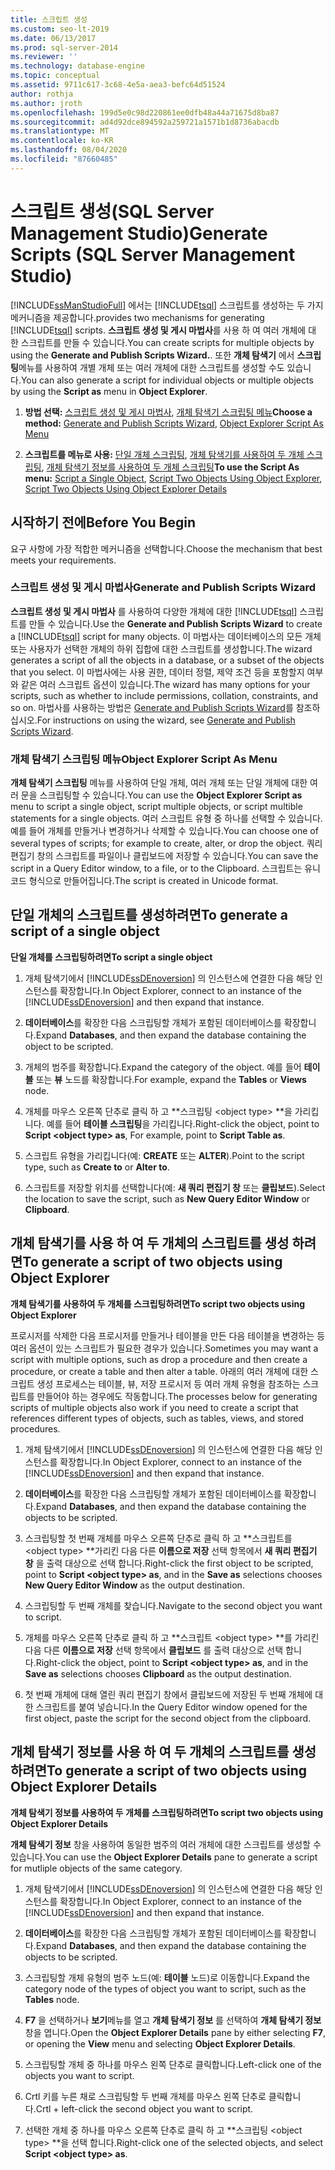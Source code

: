 ```yaml
---
title: 스크립트 생성
ms.custom: seo-lt-2019
ms.date: 06/13/2017
ms.prod: sql-server-2014
ms.reviewer: ''
ms.technology: database-engine
ms.topic: conceptual
ms.assetid: 9711c617-3c68-4e5a-aea3-befc64d51524
author: rothja
ms.author: jroth
ms.openlocfilehash: 199d5e0c98d220861ee0dfb48a44a71675d8ba87
ms.sourcegitcommit: ad4d92dce894592a259721a1571b1d8736abacdb
ms.translationtype: MT
ms.contentlocale: ko-KR
ms.lasthandoff: 08/04/2020
ms.locfileid: "87660485"
---
```

# <a name="generate-scripts-sql-server-management-studio"></a><span data-ttu-id="745f0-102">스크립트 생성(SQL Server Management Studio)</span><span class="sxs-lookup"><span data-stu-id="745f0-102">Generate Scripts (SQL Server Management Studio)</span></span>
  [!INCLUDE[ssManStudioFull](../../includes/ssmanstudiofull-md.md)] <span data-ttu-id="745f0-103">에서는 [!INCLUDE[tsql](../../includes/tsql-md.md)] 스크립트를 생성하는 두 가지 메커니즘을 제공합니다.</span><span class="sxs-lookup"><span data-stu-id="745f0-103">provides two mechanisms for generating [!INCLUDE[tsql](../../includes/tsql-md.md)] scripts.</span></span> <span data-ttu-id="745f0-104">**스크립트 생성 및 게시 마법사**를 사용 하 여 여러 개체에 대 한 스크립트를 만들 수 있습니다.</span><span class="sxs-lookup"><span data-stu-id="745f0-104">You can create scripts for multiple objects by using the **Generate and Publish Scripts Wizard.**.</span></span> <span data-ttu-id="745f0-105">또한 **개체 탐색기** 에서 **스크립팅**메뉴를 사용하여 개별 개체 또는 여러 개체에 대한 스크립트를 생성할 수도 있습니다.</span><span class="sxs-lookup"><span data-stu-id="745f0-105">You can also generate a script for individual objects or multiple objects by using the **Script as** menu in **Object Explorer**.</span></span>  
  
1.  <span data-ttu-id="745f0-106">**방법 선택:**  [스크립트 생성 및 게시 마법사](#GenPubScriptWiz), [개체 탐색기 스크립팅 메뉴](#OEScriptAsMenu)</span><span class="sxs-lookup"><span data-stu-id="745f0-106">**Choose a method:**  [Generate and Publish Scripts Wizard](#GenPubScriptWiz), [Object Explorer Script As Menu](#OEScriptAsMenu)</span></span>  
  
2.  <span data-ttu-id="745f0-107">**스크립트를 메뉴로 사용:**  [단일 개체 스크립팅](#ScriptSingleObject), [개체 탐색기를 사용하여 두 개체 스크립팅](#ScriptTwoObjectsOE), [개체 탐색기 정보를 사용하여 두 개체 스크립팅](#ScriptTwoObjectsOED)</span><span class="sxs-lookup"><span data-stu-id="745f0-107">**To use the Script As menu:**  [Script a Single Object](#ScriptSingleObject), [Script Two Objects Using Object Explorer](#ScriptTwoObjectsOE), [Script Two Objects Using Object Explorer Details](#ScriptTwoObjectsOED)</span></span>  
  
## <a name="before-you-begin"></a><span data-ttu-id="745f0-108">시작하기 전에</span><span class="sxs-lookup"><span data-stu-id="745f0-108">Before You Begin</span></span>  
 <span data-ttu-id="745f0-109">요구 사항에 가장 적합한 메커니즘을 선택합니다.</span><span class="sxs-lookup"><span data-stu-id="745f0-109">Choose the mechanism that best meets your requirements.</span></span>  
  
###  <a name="generate-and-publish-scripts-wizard"></a><a name="GenPubScriptWiz"></a> <span data-ttu-id="745f0-110">스크립트 생성 및 게시 마법사</span><span class="sxs-lookup"><span data-stu-id="745f0-110">Generate and Publish Scripts Wizard</span></span>  
 <span data-ttu-id="745f0-111">**스크립트 생성 및 게시 마법사** 를 사용하여 다양한 개체에 대한 [!INCLUDE[tsql](../../includes/tsql-md.md)] 스크립트를 만들 수 있습니다.</span><span class="sxs-lookup"><span data-stu-id="745f0-111">Use the **Generate and Publish Scripts Wizard** to create a [!INCLUDE[tsql](../../includes/tsql-md.md)] script for many objects.</span></span> <span data-ttu-id="745f0-112">이 마법사는 데이터베이스의 모든 개체 또는 사용자가 선택한 개체의 하위 집합에 대한 스크립트를 생성합니다.</span><span class="sxs-lookup"><span data-stu-id="745f0-112">The wizard generates a script of all the objects in a database, or a subset of the objects that you select.</span></span> <span data-ttu-id="745f0-113">이 마법사에는 사용 권한, 데이터 정렬, 제약 조건 등을 포함할지 여부와 같은 여러 스크립트 옵션이 있습니다.</span><span class="sxs-lookup"><span data-stu-id="745f0-113">The wizard has many options for your scripts, such as whether to include permissions, collation, constraints, and so on.</span></span> <span data-ttu-id="745f0-114">마법사를 사용하는 방법은 [Generate and Publish Scripts Wizard](generate-and-publish-scripts-wizard.md)를 참조하십시오.</span><span class="sxs-lookup"><span data-stu-id="745f0-114">For instructions on using the wizard, see [Generate and Publish Scripts Wizard](generate-and-publish-scripts-wizard.md).</span></span>  
  
###  <a name="object-explorer-script-as-menu"></a><a name="OEScriptAsMenu"></a> <span data-ttu-id="745f0-115">개체 탐색기 스크립팅 메뉴</span><span class="sxs-lookup"><span data-stu-id="745f0-115">Object Explorer Script As Menu</span></span>  
 <span data-ttu-id="745f0-116">**개체 탐색기 스크립팅** 메뉴를 사용하여 단일 개체, 여러 개체 또는 단일 개체에 대한 여러 문을 스크립팅할 수 있습니다.</span><span class="sxs-lookup"><span data-stu-id="745f0-116">You can use the **Object Explorer Script as** menu to script a single object, script multiple objects, or script multible statements for a single objects.</span></span> <span data-ttu-id="745f0-117">여러 스크립트 유형 중 하나를 선택할 수 있습니다. 예를 들어 개체를 만들거나 변경하거나 삭제할 수 있습니다.</span><span class="sxs-lookup"><span data-stu-id="745f0-117">You can choose one of several types of scripts; for example to create, alter, or drop the object.</span></span> <span data-ttu-id="745f0-118">쿼리 편집기 창의 스크립트를 파일이나 클립보드에 저장할 수 있습니다.</span><span class="sxs-lookup"><span data-stu-id="745f0-118">You can save the script in a Query Editor window, to a file, or to the Clipboard.</span></span> <span data-ttu-id="745f0-119">스크립트는 유니코드 형식으로 만들어집니다.</span><span class="sxs-lookup"><span data-stu-id="745f0-119">The script is created in Unicode format.</span></span>  
  
##  <a name="to-generate-a-script-of-a-single-object"></a><a name="ScriptSingleObject"></a> <span data-ttu-id="745f0-120">단일 개체의 스크립트를 생성하려면</span><span class="sxs-lookup"><span data-stu-id="745f0-120">To generate a script of a single object</span></span>  
 <span data-ttu-id="745f0-121">**단일 개체를 스크립팅하려면**</span><span class="sxs-lookup"><span data-stu-id="745f0-121">**To script a single object**</span></span>  
  
1.  <span data-ttu-id="745f0-122">개체 탐색기에서 [!INCLUDE[ssDEnoversion](../../includes/ssdenoversion-md.md)] 의 인스턴스에 연결한 다음 해당 인스턴스를 확장합니다.</span><span class="sxs-lookup"><span data-stu-id="745f0-122">In Object Explorer, connect to an instance of the [!INCLUDE[ssDEnoversion](../../includes/ssdenoversion-md.md)] and then expand that instance.</span></span>  
  
2.  <span data-ttu-id="745f0-123">**데이터베이스**를 확장한 다음 스크립팅할 개체가 포함된 데이터베이스를 확장합니다.</span><span class="sxs-lookup"><span data-stu-id="745f0-123">Expand **Databases**, and then expand the database containing the object to be scripted.</span></span>  
  
3.  <span data-ttu-id="745f0-124">개체의 범주를 확장합니다.</span><span class="sxs-lookup"><span data-stu-id="745f0-124">Expand the category of the object.</span></span> <span data-ttu-id="745f0-125">예를 들어 **테이블** 또는 **뷰** 노드를 확장합니다.</span><span class="sxs-lookup"><span data-stu-id="745f0-125">For example, expand the **Tables** or **Views** node.</span></span>  
  
4.  <span data-ttu-id="745f0-126">개체를 마우스 오른쪽 단추로 클릭 하 고 \*\*스크립팅 \<object type> \*\*을 가리킵니다. 예를 들어 **테이블 스크립팅**을 가리킵니다.</span><span class="sxs-lookup"><span data-stu-id="745f0-126">Right-click the object, point to **Script \<object type> as**, For example, point to **Script Table as**.</span></span>  
  
5.  <span data-ttu-id="745f0-127">스크립트 유형을 가리킵니다(예: **CREATE** 또는 **ALTER**).</span><span class="sxs-lookup"><span data-stu-id="745f0-127">Point to the script type, such as **Create to** or **Alter to**.</span></span>  
  
6.  <span data-ttu-id="745f0-128">스크립트를 저장할 위치를 선택합니다(예: **새 쿼리 편집기 창** 또는 **클립보드**).</span><span class="sxs-lookup"><span data-stu-id="745f0-128">Select the location to save the script, such as **New Query Editor Window** or **Clipboard**.</span></span>  
  
##  <a name="to-generate-a-script-of-two-objects-using-object-explorer"></a><a name="ScriptTwoObjectsOE"></a><span data-ttu-id="745f0-129">개체 탐색기를 사용 하 여 두 개체의 스크립트를 생성 하려면</span><span class="sxs-lookup"><span data-stu-id="745f0-129">To generate a script of two objects using Object Explorer</span></span>  
 <span data-ttu-id="745f0-130">**개체 탐색기를 사용하여 두 개체를 스크립팅하려면**</span><span class="sxs-lookup"><span data-stu-id="745f0-130">**To script two objects using Object Explorer**</span></span>  
  
 <span data-ttu-id="745f0-131">프로시저를 삭제한 다음 프로시저를 만들거나 테이블을 만든 다음 테이블을 변경하는 등 여러 옵션이 있는 스크립트가 필요한 경우가 있습니다.</span><span class="sxs-lookup"><span data-stu-id="745f0-131">Sometimes you may want a script with multiple options, such as drop a procedure and then create a procedure, or create a table and then alter a table.</span></span> <span data-ttu-id="745f0-132">아래의 여러 개체에 대한 스크립트 생성 프로세스는 테이블, 뷰, 저장 프로시저 등 여러 개체 유형을 참조하는 스크립트를 만들어야 하는 경우에도 작동합니다.</span><span class="sxs-lookup"><span data-stu-id="745f0-132">The processes below for generating scripts of multiple objects also work if you need to create a script that references different types of objects, such as tables, views, and stored procedures.</span></span>  
  
1.  <span data-ttu-id="745f0-133">개체 탐색기에서 [!INCLUDE[ssDEnoversion](../../includes/ssdenoversion-md.md)] 의 인스턴스에 연결한 다음 해당 인스턴스를 확장합니다.</span><span class="sxs-lookup"><span data-stu-id="745f0-133">In Object Explorer, connect to an instance of the [!INCLUDE[ssDEnoversion](../../includes/ssdenoversion-md.md)] and then expand that instance.</span></span>  
  
2.  <span data-ttu-id="745f0-134">**데이터베이스**를 확장한 다음 스크립팅할 개체가 포함된 데이터베이스를 확장합니다.</span><span class="sxs-lookup"><span data-stu-id="745f0-134">Expand **Databases**, and then expand the database containing the objects to be scripted.</span></span>  
  
3.  <span data-ttu-id="745f0-135">스크립팅할 첫 번째 개체를 마우스 오른쪽 단추로 클릭 하 고 \*\*스크립트를 \<object type> \*\*가리킨 다음 다른 **이름으로 저장** 선택 항목에서 **새 쿼리 편집기 창** 을 출력 대상으로 선택 합니다.</span><span class="sxs-lookup"><span data-stu-id="745f0-135">Right-click the first object to be scripted, point to **Script \<object type> as**, and in the **Save as** selections chooses **New Query Editor Window** as the output destination.</span></span>  
  
4.  <span data-ttu-id="745f0-136">스크립팅할 두 번째 개체를 찾습니다.</span><span class="sxs-lookup"><span data-stu-id="745f0-136">Navigate to the second object you want to script.</span></span>  
  
5.  <span data-ttu-id="745f0-137">개체를 마우스 오른쪽 단추로 클릭 하 고 \*\*스크립트 \<object type> \*\*를 가리킨 다음 다른 **이름으로 저장** 선택 항목에서 **클립보드** 를 출력 대상으로 선택 합니다.</span><span class="sxs-lookup"><span data-stu-id="745f0-137">Right-click the object, point to **Script \<object type> as**, and in the **Save as** selections chooses **Clipboard** as the output destination.</span></span>  
  
6.  <span data-ttu-id="745f0-138">첫 번째 개체에 대해 열린 쿼리 편집기 창에서 클립보드에 저장된 두 번째 개체에 대한 스크립트를 붙여 넣습니다.</span><span class="sxs-lookup"><span data-stu-id="745f0-138">In the Query Editor window opened for the first object, paste the script for the second object from the clipboard.</span></span>  
  
##  <a name="to-generate-a-script-of-two-objects-using-object-explorer-details"></a><a name="ScriptTwoObjectsOED"></a><span data-ttu-id="745f0-139">개체 탐색기 정보를 사용 하 여 두 개체의 스크립트를 생성 하려면</span><span class="sxs-lookup"><span data-stu-id="745f0-139">To generate a script of two objects using Object Explorer Details</span></span>  
 <span data-ttu-id="745f0-140">**개체 탐색기 정보를 사용하여 두 개체를 스크립팅하려면**</span><span class="sxs-lookup"><span data-stu-id="745f0-140">**To script two objects using Object Explorer Details**</span></span>  
  
 <span data-ttu-id="745f0-141">**개체 탐색기 정보** 창을 사용하여 동일한 범주의 여러 개체에 대한 스크립트를 생성할 수 있습니다.</span><span class="sxs-lookup"><span data-stu-id="745f0-141">You can use the **Object Explorer Details** pane to generate a script for mutliple objects of the same category.</span></span>  
  
1.  <span data-ttu-id="745f0-142">개체 탐색기에서 [!INCLUDE[ssDEnoversion](../../includes/ssdenoversion-md.md)] 의 인스턴스에 연결한 다음 해당 인스턴스를 확장합니다.</span><span class="sxs-lookup"><span data-stu-id="745f0-142">In Object Explorer, connect to an instance of the [!INCLUDE[ssDEnoversion](../../includes/ssdenoversion-md.md)] and then expand that instance.</span></span>  
  
2.  <span data-ttu-id="745f0-143">**데이터베이스**를 확장한 다음 스크립팅할 개체가 포함된 데이터베이스를 확장합니다.</span><span class="sxs-lookup"><span data-stu-id="745f0-143">Expand **Databases**, and then expand the database containing the objects to be scripted.</span></span>  
  
3.  <span data-ttu-id="745f0-144">스크립팅할 개체 유형의 범주 노드(예: **테이블** 노드)로 이동합니다.</span><span class="sxs-lookup"><span data-stu-id="745f0-144">Expand the category node of the types of object you want to script, such as the **Tables** node.</span></span>  
  
4.  <span data-ttu-id="745f0-145">**F7** 을 선택하거나 **보기**메뉴를 열고 **개체 탐색기 정보** 를 선택하여 **개체 탐색기 정보**창을 엽니다.</span><span class="sxs-lookup"><span data-stu-id="745f0-145">Open the **Object Explorer Details** pane by either selecting **F7**, or opening the **View** menu and selecting **Object Explorer Details**.</span></span>  
  
5.  <span data-ttu-id="745f0-146">스크립팅할 개체 중 하나를 마우스 왼쪽 단추로 클릭합니다.</span><span class="sxs-lookup"><span data-stu-id="745f0-146">Left-click one of the objects you want to script.</span></span>  
  
6.  <span data-ttu-id="745f0-147">Crtl 키를 누른 채로 스크립팅할 두 번째 개체를 마우스 왼쪽 단추로 클릭합니다.</span><span class="sxs-lookup"><span data-stu-id="745f0-147">Crtl + left-click the second object you want to script.</span></span>  
  
7.  <span data-ttu-id="745f0-148">선택한 개체 중 하나를 마우스 오른쪽 단추로 클릭 하 고 \*\*스크립팅 \<object type> \*\*을 선택 합니다.</span><span class="sxs-lookup"><span data-stu-id="745f0-148">Right-click one of the selected objects, and select **Script \<object type> as**.</span></span>  
  
  
